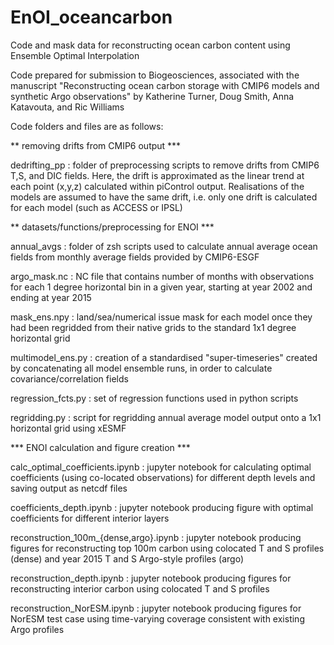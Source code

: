 # EnOI_oceancarbon
Code and mask data for reconstructing ocean carbon content using Ensemble Optimal Interpolation

Code prepared for submission to Biogeosciences, associated with the manuscript "Reconstructing ocean carbon storage with CMIP6 models and synthetic Argo observations" by
Katherine Turner, Doug Smith, Anna Katavouta, and Ric Williams

Code folders and files are as follows:

** removing drifts from CMIP6 output ***

dedrifting_pp : folder of preprocessing scripts to remove drifts from CMIP6 T,S, and DIC fields. Here, the drift is approximated as the linear trend at each point (x,y,z) calculated within piControl output. Realisations of the models are assumed to have the same drift, i.e. only one drift is calculated for each model (such as ACCESS or IPSL)

** datasets/functions/preprocessing for ENOI ***

annual_avgs : folder of zsh scripts used to calculate annual average ocean fields from monthly average fields provided by CMIP6-ESGF

argo_mask.nc : NC file that contains number of months with observations for each 1 degree horizontal bin in a given year, starting at year 2002 and ending at year 2015

mask_ens.npy : land/sea/numerical issue mask for each model once they had been regridded from their native grids to the standard 1x1 degree horizontal grid

multimodel_ens.py : creation of a standardised "super-timeseries" created by concatenating all model ensemble runs, in order to calculate covariance/correlation fields

regression_fcts.py : set of regression functions used in python scripts

regridding.py : script for regridding annual average model output onto a 1x1 horizontal grid using xESMF

*** ENOI calculation and figure creation ***

calc_optimal_coefficients.ipynb : jupyter notebook for calculating optimal coefficients (using co-located observations) for different depth levels and saving output as netcdf files

coefficients_depth.ipynb : jupyter notebook producing figure with optimal coefficients for different interior layers

reconstruction_100m_{dense,argo}.ipynb : jupyter notebook producing figures for reconstructing top 100m carbon using colocated T and S profiles (dense) and year 2015 T and S Argo-style profiles (argo)

reconstruction_depth.ipynb : jupyter notebook producing figures for reconstructing interior carbon using colocated T and S profiles

reconstruction_NorESM.ipynb : jupyter notebook producing figures for NorESM test case using time-varying coverage consistent with existing Argo profiles
